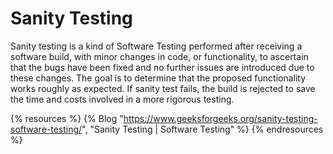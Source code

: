 # Sanity Testing

Sanity testing is a kind of Software Testing performed after receiving a software build, with minor changes in code, or functionality, to ascertain that the bugs have been fixed and no further issues are introduced due to these changes. The goal is to determine that the proposed functionality works roughly as expected. If sanity test fails, the build is rejected to save the time and costs involved in a more rigorous testing.

{% resources %}
  {% Blog "https://www.geeksforgeeks.org/sanity-testing-software-testing/", "Sanity Testing | Software Testing" %}
{% endresources %}